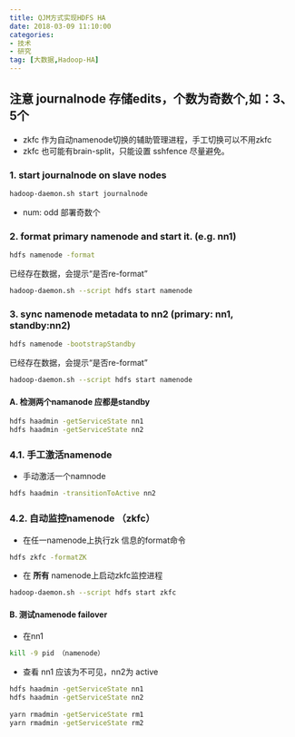 ```yaml
---
title: QJM方式实现HDFS HA
date: 2018-03-09 11:10:00
categories: 
- 技术
- 研究
tag: [大数据,Hadoop-HA]
---
```

## 注意 journalnode 存储edits，个数为奇数个,如：3、5个  
- zkfc 作为自动namenode切换的辅助管理进程，手工切换可以不用zkfc  
- zkfc 也可能有brain-split，只能设置 sshfence 尽量避免。



### 1. start journalnode on slave nodes
```bash
hadoop-daemon.sh start journalnode
```
- num: odd 部署奇数个
### 2. format primary namenode and start it. (e.g. nn1) 
```bash 
hdfs namenode -format  
```
已经存在数据，会提示“是否re-format”
```bash
hadoop-daemon.sh --script hdfs start namenode
```
### 3. sync namenode metadata to nn2 (primary: nn1, standby:nn2)  
```bash
hdfs namenode -bootstrapStandby  
```
<!-- more -->
已经存在数据，会提示“是否re-format”

```bash
hadoop-daemon.sh --script hdfs start namenode
```
#### A. 检测两个namanode 应都是standby
```bash
hdfs haadmin -getServiceState nn1
hdfs haadmin -getServiceState nn2
```
### 4.1. 手工激活namenode
- 手动激活一个namnode  
```bash
hdfs haadmin -transitionToActive nn2
```

### 4.2. 自动监控namenode （zkfc）

- 在任一namenode上执行zk 信息的format命令  
```bash
hdfs zkfc -formatZK  
```
- 在 __所有__ namenode上启动zkfc监控进程  
```bash
hadoop-daemon.sh --script hdfs start zkfc  
```
#### B. 测试namenode failover
- 在nn1  
```bash
kill -9 pid （namenode） 
```
- 查看 nn1 应该为不可见，nn2为 active  
```bash
hdfs haadmin -getServiceState nn1  
hdfs haadmin -getServiceState nn2
  
yarn rmadmin -getServiceState rm1
yarn rmadmin -getServiceState rm2
```